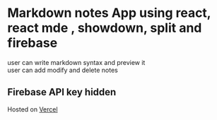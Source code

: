# Markdown notes App using react, react mde , showdown, split and firebase   
user can write markdown syntax and preview it   
user can add modify and delete notes   
## Firebase API key hidden   
    
Hosted on [Vercel](https://markdown-notes-app-gray.vercel.app/)

